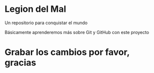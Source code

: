# Legion del Mal
Un repositorio para conquistar el mundo

Básicamente aprenderemos más sobre Git y GitHub con este proyecto

# Grabar los cambios por favor, gracias
